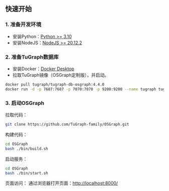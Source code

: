## 快速开始

### 1. 准备开发环境
* 安装Python：[Python >= 3.10](https://www.python.org/downloads)
* 安装NodeJS：[NodeJS >= 20.12.2](https://nodejs.org/en/download)

### 2. 准备TuGraph数据库

* 安装Docker：[Docker Desktop](https://www.docker.com/products/docker-desktop)
* 拉取TuGraph镜像（OSGraph定制版），并启动。
```bash
docker pull tugraph/tugraph-db-osgraph:4.4.0
docker run -d -p 7687:7687 -p 7070:7070 -p 9200:9200 --name tugraph tugraph/tugraph-db-osgraph:4.4.0
```

### 3. 启动OSGraph

拉取代码：
```bash
git clone https://github.com/TuGraph-family/OSGraph.git
```

构建代码：
```bash
cd OSGraph
bash ./bin/build.sh
```

启动服务：
```bash
cd OSGraph
bash ./bin/start.sh
```

页面访问：
通过浏览器打开页面：[http://localhost:8000/](http://localhost:8000/)

